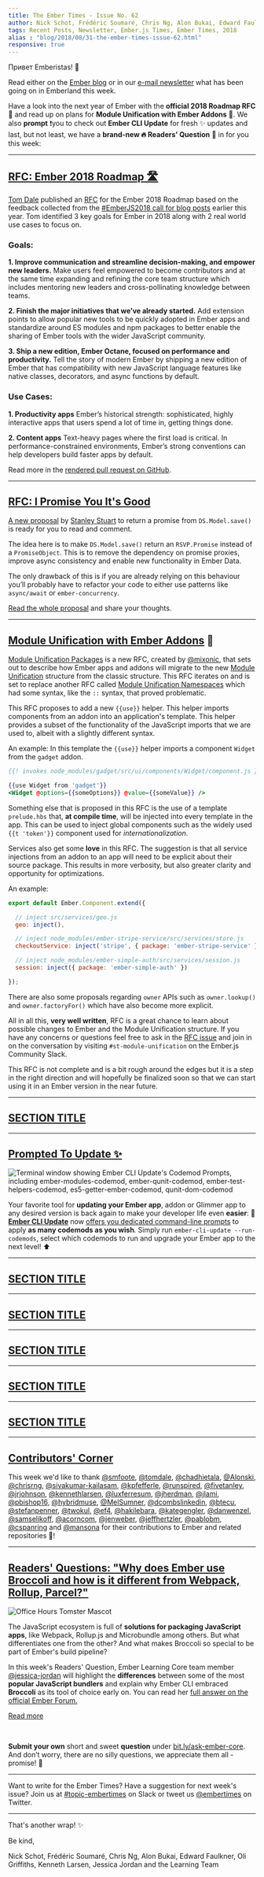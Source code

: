 ```yaml
---
title: The Ember Times - Issue No. 62
author: Nick Schot, Frédéric Soumaré, Chris Ng, Alon Bukai, Edward Faulkner, Oli Griffiths, Kenneth Larsen, Jessica Jordan
tags: Recent Posts, Newsletter, Ember.js Times, Ember Times, 2018
alias : "blog/2018/08/31-the-ember-times-issue-62.html"
responsive: true
---
```


Привет Emberistas! 🐹

Read either on the [Ember blog](https://emberjs.com/blog/tags/newsletter.html) or in our [e-mail newsletter](https://the-emberjs-times.ongoodbits.com/) what has been going on in Emberland this week.

Have a look into the next year of Ember with the **official 2018 Roadmap RFC** 🌆 and read up on plans for **Module Unification with Ember Addons** 🐹. We also **prompt** ❗️you to check out **Ember CLI Update** for fresh ✨ updates and last, but not least, we have a **brand-new 🔥 Readers' Question** 🌿 in for you this week:

---

## [RFC: Ember 2018 Roadmap 🛣](https://github.com/emberjs/rfcs/pull/364)

[Tom Dale](https://github.com/tomdale) published an [RFC](https://github.com/emberjs/rfcs/pull/364) for the Ember 2018 Roadmap based on the feedback collected from the [#EmberJS2018 call for blog posts](https://www.emberjs.com/blog/2018/05/02/ember-2018-roadmap-call-for-posts.html) earlier this year. Tom identified 3 key goals for Ember in 2018 along with 2 real world use cases to focus on.

### Goals:

**1. Improve communication and streamline decision-making, and empower new leaders.**
Make users feel empowered to become contributors and at the same time expanding and refining the core team structure which includes mentoring new leaders and cross-pollinating knowledge between teams.

**2. Finish the major initiatives that we’ve already started.**
Add extension points to allow popular new tools to be quickly adopted in Ember apps and standardize around ES modules and npm packages to better enable the sharing of Ember tools with the wider JavaScript community.

**3. Ship a new edition, Ember Octane, focused on performance and productivity.**
Tell the story of modern Ember by shipping a new edition of Ember that has compatibility with new JavaScript language features like native classes, decorators, and async functions by default.

### Use Cases:

**1. Productivity apps**
Ember’s historical strength: sophisticated, highly interactive apps that users spend a lot of time in, getting things done.

**2. Content apps**
Text-heavy pages where the first load is critical. In performance-constrained environments, Ember’s strong conventions can help developers build faster apps by default.

Read more in the [rendered pull request on GitHub](https://github.com/emberjs/rfcs/blob/26c4d83fb66568e1087a05818fb39a307ebf8da8/text/0000-roadmap-2018.md).

---

## [RFC: I Promise You It's Good](https://github.com/fivetanley/rfcs/blob/deprecate-promise-object-save/text/0000-ember-data-return-promise-from-ds-model-save.md)
[A new proposal](https://github.com/fivetanley/rfcs/blob/deprecate-promise-object-save/text/0000-ember-data-return-promise-from-ds-model-save.md) by [Stanley Stuart](https://github.com/fivetanley) to return a promise from `DS.Model.save()` is ready for you to read and comment. 

The idea here is to make `DS.Model.save()` return an `RSVP.Promise` instead of a `PromiseObject`. This is to remove the dependency on promise proxies, improve async consistency and enable new functionality in Ember Data. 

The only drawback of this is if you are already relying on this behaviour you’ll probably have to refactor your code to either use patterns like `async/await` or `ember-concurrency`.

[Read the whole proposal](https://github.com/fivetanley/rfcs/blob/deprecate-promise-object-save/text/0000-ember-data-return-promise-from-ds-model-save.md) and share your thoughts.

---

## [Module Unification with Ember Addons](https://github.com/emberjs/rfcs/pull/367) 🎁
[Module Unification Packages](https://github.com/emberjs/rfcs/pull/367) is a new RFC, created by [@mixonic](https://github.com/mixonic), that sets out to describe how Ember apps and addons will migrate to the new [Module Unification](https://github.com/emberjs/rfcs/blob/master/text/0143-module-unification.md) structure from the classic structure. This RFC iterates on and is set to replace another RFC called [Module Unification Namespaces](https://github.com/emberjs/rfcs/pull/309) which had some syntax, like the `::` syntax, that proved problematic.

This RFC proposes to add a new `{{use}}` helper. This helper imports components from an addon into an application's template. This helper provides a subset of the functionality of the JavaScript imports that we are used to, albeit with a slightly different syntax.

An example: In this template the `{{use}}` helper imports a component `Widget` from the `gadget` addon.

```hbs
{{! invokes node_modules/gadget/src/ui/components/Widget/component.js }}

{{use Widget from 'gadget'}}
<Widget @options={{someOptions}} @value={{someValue}} />
```

Something else that is proposed in this RFC is the use of a template `prelude.hbs` that, **at compile time**, will be injected into every template in the app. This can be used to inject global components such as the widely used `{{t 'token'}}` component used for *internationalization*.

Services also get some **love** in this RFC. The suggestion is that all service injections from an addon to an app will need to be explicit about their source package. This results in more verbosity, but also greater clarity and opportunity for optimizations.

An example:

```js
export default Ember.Component.extend({

  // inject src/services/geo.js
  geo: inject(),

  // inject node_modules/ember-stripe-service/src/services/store.js
  checkoutService: inject('stripe', { package: 'ember-stripe-service' }),

  // inject node_modules/ember-simple-auth/src/services/session.js
  session: inject({ package: 'ember-simple-auth' })

});
```

There are also some proposals regarding `owner` APIs such as `owner.lookup()` and `owner.factoryFor()` which have also become more explicit.

All in all this, **very well written**, RFC is a great chance to learn about possible changes to Ember and the Module Unification structure.
If you have any concerns or questions feel free to ask in the [RFC issue](https://github.com/emberjs/rfcs/pull/367) and join in on the conversation by visiting `#st-module-unification` on the Ember.js Community Slack.

This RFC is not complete and is a bit rough around the edges but it is a step in the right direction and will hopefully be finalized soon so that we can start using it in an Ember version in the near future.

---

## [SECTION TITLE](#section-url)


---

## [Prompted To Update ✨](https://twitter.com/kellyselden/status/1034197684595257345)

<img src="/images/blog/emberjstimes/embercliupdate-codemod-prompts.png" alt="Terminal window showing Ember CLI Update's Codemod Prompts, including ember-modules-codemod, ember-qunit-codemod, ember-test-helpers-codemod, es5-getter-ember-codemod, qunit-dom-codemod" />

Your favorite tool for **updating your Ember app**, addon or Glimmer app to any desired version is back again to make your developer life even **easier**: 🌟[**Ember CLI Update**](https://github.com/ember-cli/ember-cli-update) now [offers you dedicated command-line prompts](https://twitter.com/kellyselden/status/1034197684595257345) to apply **as many codemods as you wish**. Simply run `ember-cli-update --run-codemods`, select which codemods to run and upgrade your Ember app to the next level! ⬆️

---

## [SECTION TITLE](#section-url)


---

## [SECTION TITLE](#section-url)


---

## [SECTION TITLE](#section-url)


---

## [SECTION TITLE](#section-url)


---

## [SECTION TITLE](#section-url)


---


## [Contributors' Corner](https://guides.emberjs.com/release/contributing/repositories/)

<p>This week we'd like to thank <a href="https://github.com/smfoote" target="gh-user">@smfoote</a>, <a href="https://github.com/tomdale" target="gh-user">@tomdale</a>, <a href="https://github.com/chadhietala" target="gh-user">@chadhietala</a>, <a href="https://github.com/Alonski" target="gh-user">@Alonski</a>, <a href="https://github.com/chrisrng" target="gh-user">@chrisrng</a>, <a href="https://github.com/sivakumar-kailasam" target="gh-user">@sivakumar-kailasam</a>, <a href="https://github.com/kpfefferle" target="gh-user">@kpfefferle</a>, <a href="https://github.com/runspired" target="gh-user">@runspired</a>, <a href="https://github.com/fivetanley" target="gh-user">@fivetanley</a>, <a href="https://github.com/jrjohnson" target="gh-user">@jrjohnson</a>, <a href="https://github.com/kennethlarsen" target="gh-user">@kennethlarsen</a>, <a href="https://github.com/luxferresum" target="gh-user">@luxferresum</a>, <a href="https://github.com/jherdman" target="gh-user">@jherdman</a>, <a href="https://github.com/jlami" target="gh-user">@jlami</a>, <a href="https://github.com/pbishop16" target="gh-user">@pbishop16</a>, <a href="https://github.com/hybridmuse" target="gh-user">@hybridmuse</a>, <a href="https://github.com/MelSumner" target="gh-user">@MelSumner</a>, <a href="https://github.com/dcombslinkedin" target="gh-user">@dcombslinkedin</a>, <a href="https://github.com/btecu" target="gh-user">@btecu</a>, <a href="https://github.com/stefanpenner" target="gh-user">@stefanpenner</a>, <a href="https://github.com/twokul" target="gh-user">@twokul</a>, <a href="https://github.com/ef4" target="gh-user">@ef4</a>, <a href="https://github.com/hakilebara" target="gh-user">@hakilebara</a>, <a href="https://github.com/kategengler" target="gh-user">@kategengler</a>, <a href="https://github.com/danwenzel" target="gh-user">@danwenzel</a>, <a href="https://github.com/samselikoff" target="gh-user">@samselikoff</a>, <a href="https://github.com/acorncom" target="gh-user">@acorncom</a>, <a href="https://github.com/jenweber" target="gh-user">@jenweber</a>, <a href="https://github.com/jeffhertzler" target="gh-user">@jeffhertzler</a>, <a href="https://github.com/pablobm" target="gh-user">@pablobm</a>, <a href="https://github.com/cspanring" target="gh-user">@cspanring</a> and <a href="https://github.com/mansona" target="gh-user">@mansona</a> for their contributions to Ember and related repositories 💖!</p>

---

## [Readers' Questions: "Why does Ember use Broccoli and how is it different from Webpack, Rollup, Parcel?"](https://discuss.emberjs.com/t/readers-questions-why-does-ember-use-broccoli-and-how-is-it-different-from-webpack-rollup-parcel/15384)

 <div class="blog-row">
<img class="float-right small transparent padded" alt="Office Hours Tomster Mascot" title="Readers' Questions" src="/images/tomsters/officehours.png" />

<p>The JavaScript ecosystem is full of <strong>solutions for packaging JavaScript apps</strong>, like Webpack, Rollup.js and Microbundle among others. But what differentiates one from the other? And what makes Broccoli so special to be part of Ember's build pipeline?</p>

<p>In this week's Readers' Question, Ember Learning Core team member <a href="https://github.com/jessica-jordan" target="jj">@jessica-jordan</a> will highlight the <strong>differences</strong> between some of the most <strong>popular JavaScript bundlers</strong> and explain why Ember CLI embraced <strong>Broccoli</strong> as its tool of choice early on. You can read her <a href="https://discuss.emberjs.com/t/readers-questions-why-does-ember-use-broccoli-and-how-is-it-different-from-webpack-rollup-parcel/15384" target="rq">full answer on the official Ember Forum.</a></p>

<p><a class="ember-button" href="https://discuss.emberjs.com/t/readers-questions-why-does-ember-use-broccoli-and-how-is-it-different-from-webpack-rollup-parcel/15384" target="rq">Read more</a></p>
<br/>

<p><strong>Submit your own</strong> short and sweet <strong>question</strong> under <a href="https://bit.ly/ask-ember-core" target="rq">bit.ly/ask-ember-core</a>. And don’t worry, there are no silly questions, we appreciate them all - promise! 🤞</p>

</div>

---

Want to write for the Ember Times? Have a suggestion for next week's issue? Join us at [#topic-embertimes](https://embercommunity.slack.com/messages/C8P6UPWNN/) on Slack or tweet us [@embertimes](https://twitter.com/embertimes) on Twitter.

---


That's another wrap! ✨

Be kind,

Nick Schot, Frédéric Soumaré, Chris Ng, Alon Bukai, Edward Faulkner, Oli Griffiths, Kenneth Larsen, Jessica Jordan and the Learning Team
